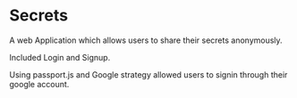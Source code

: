 # Secrets
A web Application which allows users to share their secrets anonymously.

Included Login and Signup.

Using passport.js and Google strategy allowed users to signin through their google account.
